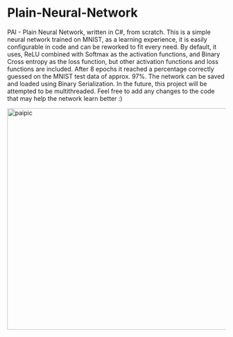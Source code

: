 # Plain-Neural-Network
PAI - Plain Neural Network, written in C#, from scratch.
This is a simple neural network trained on MNIST, as a learning experience, it is easily configurable in code and can be reworked to fit every need.
By default, it uses, ReLU combined with Softmax as the activation functions, and Binary Cross entropy as the loss function, but other activation functions and loss functions are included.
After 8 epochs it reached a percentage correctly guessed on the MNIST test data of approx. 97%.
The network can be saved and loaded using Binary Serialization.
In the future, this project will be attempted to be multithreaded.
Feel free to add any changes to the code that may help the network learn better :)

<img width="510" alt="paipic" src="https://github.com/AreOlsen/Plain-Neural-Network/assets/58704301/eaff9bd8-4ed0-4eb0-a867-408890094887">
